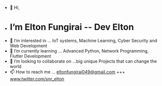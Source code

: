 - 👋 Hi, 
- <h1> I’m Elton Fungirai -- Dev Elton </h1>
- 👀 I’m interested in ... IoT systems, Machine Learning, Cyber Security and Web Development
- 🌱 I’m currently learning ... Advanced Python, Network Programming, Flutter Development 
- 💞️ I’m looking to collaborate on ...big unique Projects that can change the world
- 📫 How to reach me ... eltonfungirai049@gmail.com  +++  www.twitter.com/snr_elton

<!---
XCrypto22/XCrypto22 is a ✨ special ✨ repository because its `README.md` (this file) appears on your GitHub profile.
You can click the Preview link to take a look at your changes.
--->
